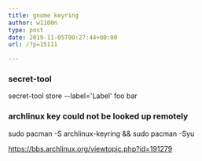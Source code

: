 ```yaml
---
title: gnome keyring
author: w1100n
type: post
date: 2019-11-05T00:27:44+00:00
url: /?p=15111

---
```

### secret-tool
secret-tool store --label='Label' foo bar

### archlinux key could not be looked up remotely
sudo pacman -S archlinux-keyring && sudo pacman -Syu

https://bbs.archlinux.org/viewtopic.php?id=191279